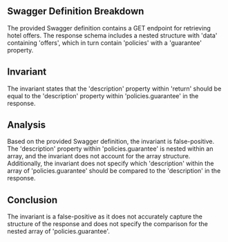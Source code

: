 ## Swagger Definition Breakdown
The provided Swagger definition contains a GET endpoint for retrieving hotel offers. The response schema includes a nested structure with 'data' containing 'offers', which in turn contain 'policies' with a 'guarantee' property.

## Invariant
The invariant states that the 'description' property within 'return' should be equal to the 'description' property within 'policies.guarantee' in the response.

## Analysis
Based on the provided Swagger definition, the invariant is false-positive. The 'description' property within 'policies.guarantee' is nested within an array, and the invariant does not account for the array structure. Additionally, the invariant does not specify which 'description' within the array of 'policies.guarantee' should be compared to the 'description' in the response.

## Conclusion
The invariant is a false-positive as it does not accurately capture the structure of the response and does not specify the comparison for the nested array of 'policies.guarantee'.
